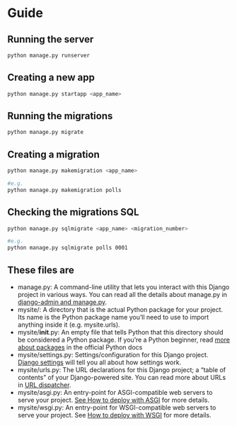 # Guide

## Running the server

```bash
python manage.py runserver
```

## Creating a new app

```bash
python manage.py startapp <app_name>
```

## Running the migrations

```bash
python manage.py migrate
```

## Creating a migration

```bash
python manage.py makemigration <app_name>
```

```bash
#e.g.
python manage.py makemigration polls
```

## Checking the migrations SQL

```bash
python manage.py sqlmigrate <app_name> <migration_number>
```

```bash
#e.g.
python manage.py sqlmigrate polls 0001
```

## These files are

* manage.py: A command-line utility that lets you interact with this Django project in various ways. You can read all the details about manage.py in [django-admin and manage.py](https://docs.djangoproject.com/en/5.1/ref/django-admin/).
* mysite/: A directory that is the actual Python package for your project. Its name is the Python package name you’ll need to use to import anything inside it (e.g. mysite.urls).
* mysite/__init__.py: An empty file that tells Python that this directory should be considered a Python package. If you’re a Python beginner, read [more about packages](https://docs.python.org/3/tutorial/modules.html#tut-packages) in the official Python docs
* mysite/settings.py: Settings/configuration for this Django project. [Django settings](https://docs.djangoproject.com/en/5.1/topics/settings/) will tell you all about how settings work.
* mysite/urls.py: The URL declarations for this Django project; a “table of contents” of your Django-powered site. You can read more about URLs in [URL dispatcher](https://docs.djangoproject.com/en/5.1/topics/http/urls/).
* mysite/asgi.py: An entry-point for ASGI-compatible web servers to serve your project. [See How to deploy with ASGI](https://docs.djangoproject.com/en/5.1/howto/deployment/asgi/) for more details.
* mysite/wsgi.py: An entry-point for WSGI-compatible web servers to serve your project. See [How to deploy with WSGI](https://docs.djangoproject.com/en/5.1/howto/deployment/wsgi/) for more details.
